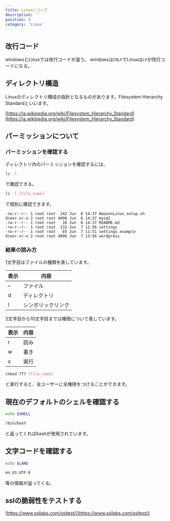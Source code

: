 ```yaml
---
title: Linuxについて
description: ''
position: 9
category: 'Linux'
---
```


## 改行コード
windowsとLinuxでは改行コードが違う。
windowsは`CRLF`でLinuxは`LF`が改行コードになる。

## ディレクトリ構造
Linuxのディレクトリ構成の指針となるものがあります。Filesystem Hierarchy Standardといいます。

[https://ja.wikipedia.org/wiki/Filesystem_Hierarchy_Standard](https://ja.wikipedia.org/wiki/Filesystem_Hierarchy_Standard)

## パーミッションについて
### パーミッションを確認する

ディレクトリ内のパーミッションを確認するには、

```bash
ls -l
```

で確認できる。

```bash
ls -l [file_name]
```

で個別に確認できます。

```
-rw-r--r-- 1 root root  242 Jun  6 14:37 AmazonLinux_setup.sh
drwxr-xr-x 2 root root 4096 Jun  6 14:37 mysql
-rw-r--r-- 1 root root   16 Jun  6 14:37 README.md
-rw-r--r-- 1 root root  132 Jun  7 11:56 settings
-rw-r--r-- 1 root root   65 Jun  7 11:51 settings.example
drwxr-xr-x 2 root root 4096 Jun  7 13:56 wordpress
```

### 結果の読み方

1文字目はファイルの種類を表しています。

|表示|内容|
|--|--|
|–|ファイル|
|d|ディレクトリ|
|l|シンボリックリンク|

2文字目から10文字目までは権限について表しています。

|表示|内容|
|--|--|
|r|読み|
|w|書き|
|x|実行|

```bash
chmod 777 [file_name]
```

と実行すると、全ユーザーに全権限をつけることができます。

## 現在のデフォルトのシェルを確認する

```bash
echo $SHELL
```

```bash
/bin/bash
```

と返ってくればbashが使用されています。

## 文字コードを確認する
```bash
echo $LANG
```
```bash
en_US.UTF-8
```
等の情報が返ってくる。

## sslの脆弱性をテストする

[https://www.ssllabs.com/ssltest/](https://www.ssllabs.com/ssltest/)

